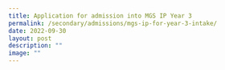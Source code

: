 ```yaml
---
title: Application for admission into MGS IP Year 3
permalink: /secondary/admissions/mgs-ip-for-year-3-intake/
date: 2022-09-30
layout: post
description: ""
image: ""
---
```

